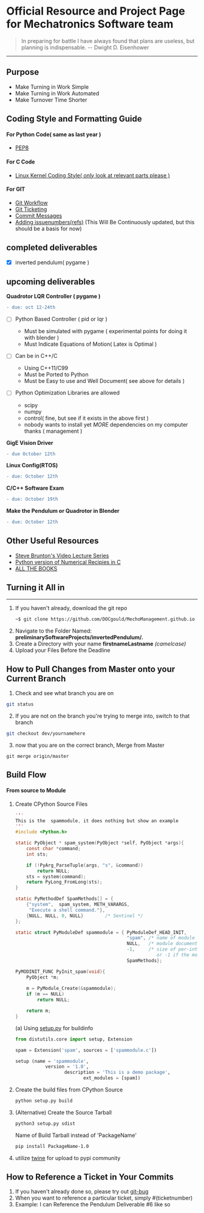 # Official Resource and Project Page for Mechatronics Software team

>In preparing for battle I have always found that plans are useless, but planning is indispensable.
-- Dwight D. Eisenhower

-- -
## Purpose
* Make Turning in Work Simple
* Make Turning in Work Automated
* Make Turnover Time Shorter

## Coding Style and Formatting Guide

#### For Python Code( same as last year )
* [PEP8](https://www.python.org/dev/peps/pep-0008/)

#### For C Code
* [Linux Kernel Coding Style( only look at relevant parts please )](https://www.kernel.org/doc/html/v4.10/process/coding-style.html#)
#### For GIT
* [Git Workflow](https://guides.github.com/introduction/flow/)
* [Git Ticketing](https://github.com/MichaelMure/git-bug)
* [Commit Messages](https://gist.github.com/robertpainsi/b632364184e70900af4ab688decf6f53)
* [Adding issuenumbers(refs)](https://guides.github.com/features/issues/) 
(This Will Be Continuously updated, but this should be a basis for now)
## completed deliverables
 - [x] inverted pendulum( pygame )

## upcoming deliverables
**Quadrotor LQR Controller ( pygame )**
```diff
- due: oct 12-24th
```
 - [ ] Python Based Controller ( pid or lqr )
    * Must be simulated with pygame ( experimental points for doing it with blender )
    * Must Indicate Equations of Motion( Latex is Optimal )

 - [ ] Can be in C++/C
    * Using C++11/C99
    * Must be Ported to Python
    * Must be Easy to use and Well Document( see above for details )

 - [ ] Python Optimization Libraries are allowed
    * scipy
    * numpy
    * control( fine, but see if it exists in the above first )
    * nobody wants to install yet *MORE* dependencies on my computer thanks ( management )

**GigE Vision Driver**
```diff
- due October 12th
```
**Linux Config(RTOS)**
```diff
- due: October 12th
```
**C/C++ Software Exam**
```diff
- due: October 19th
```
**Make the Pendulum or Quadrotor in Blender**
```diff
- due: October 12th
```
## Other Useful Resources
 * [Steve Brunton's Video Lecture Series](https://www.youtube.com/watch?v=1_UobILf3cc)
 * [Python version of Numerical Recipies in C](http://www-personal.umich.edu/~mejn/computational-physics/)
 * [ALL THE BOOKS](https://libgen.is/)
## Turning it All in
-- -
1. If you haven't already, download the git repo
    ```bash
    ~$ git clone https://github.com/DOCgould/MechoManagement.github.io
    ```
2. Navigate to the Folder Named: **preliminarySoftwareProjects/invertedPendulum/.**
3. Create a Directory with your name **firstnameLastname** *(camelcase)*
4. Upload your Files Before the Deadline

## How to Pull Changes from Master onto your Current Branch
1. Check and see what branch you are on
```bash
git status
```
2. If you are not on the branch you're trying to merge into, switch to that branch
```bash
git checkout dev/yournamehere
```
3. now that you are on the correct branch, Merge from Master
```
git merge origin/master
```

## Build Flow
#### From source to Module
1. Create CPython Source Files
    ```C
    '''
    This is the  spammodule, it does nothing but show an example
    '''
    #include <Python.h>
    
    static PyObject * spam_system(PyObject *self, PyObject *args){
        const char *command;
        int sts;
    
        if (!PyArg_ParseTuple(args, "s", &command))
            return NULL;
        sts = system(command);
        return PyLong_FromLong(sts);
    }
    
    static PyMethodDef SpamMethods[] = {
        {"system",  spam_system, METH_VARARGS,
         "Execute a shell command."},
        {NULL, NULL, 0, NULL}        /* Sentinel */
    };
    
    static struct PyModuleDef spammodule = { PyModuleDef_HEAD_INIT,
                                             "spam", /* name of module */
                                             NULL,   /* module documentation, may be NULL */
                                             -1,     /* size of per-interpreter state of the module,
                                                        or -1 if the module keeps state in global variables. */
                                             SpamMethods};
    
    PyMODINIT_FUNC PyInit_spam(void){
        PyObject *m;
        
        m = PyModule_Create(&spammodule);
        if (m == NULL)
            return NULL;
    
        return m;
    }
    
    ```
    (a) Using [setup.py](https://docs.python.org/3/extending/building.html#building) for buildinfo
    ```python
    from distutils.core import setup, Extension

    spam = Extension('spam', sources = ['spammodule.c'])

    setup (name = 'spammodule',
               version = '1.0',
                      description = 'This is a demo package',
                             ext_modules = [spam])
    ```
2. Create the build files from CPython Source
    ```bash
    python setup.py build
    ```
3. (Alternative) Create the Source Tarball
    ```bash
    python3 setup.py sdist
    ```
     Name of Build Tarball instead of 'PackageName'
     ```bash
    pip install PackageName-1.0
     ```
4. utilize [twine](https://pypi.org/project/twine/) for upload to pypi community

## How to Reference a Ticket in Your Commits
1. If you haven't already done so, please try out [git-bug](https://github.com/MichaelMure/git-bug)
2. When you want to reference a particular ticket, simply #(ticketnumber)
3. Example: I can Reference the Pendulum Deliverable #6 like so
